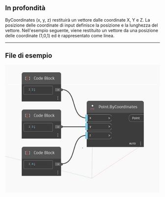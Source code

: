 ## In profondità
ByCoordinates (x, y, z) restituirà un vettore dalle coordinate X, Y e Z. La posizione delle coordinate di input definisce la posizione e la lunghezza del vettore. Nell'esempio seguente, viene restituito un vettore da una posizione delle coordinate (1,0,1) ed è rappresentato come linea.
___
## File di esempio

![ByCoordinates (x, y, z)](./Autodesk.DesignScript.Geometry.Point.ByCoordinates(x,%20y,%20z)_img.jpg)

